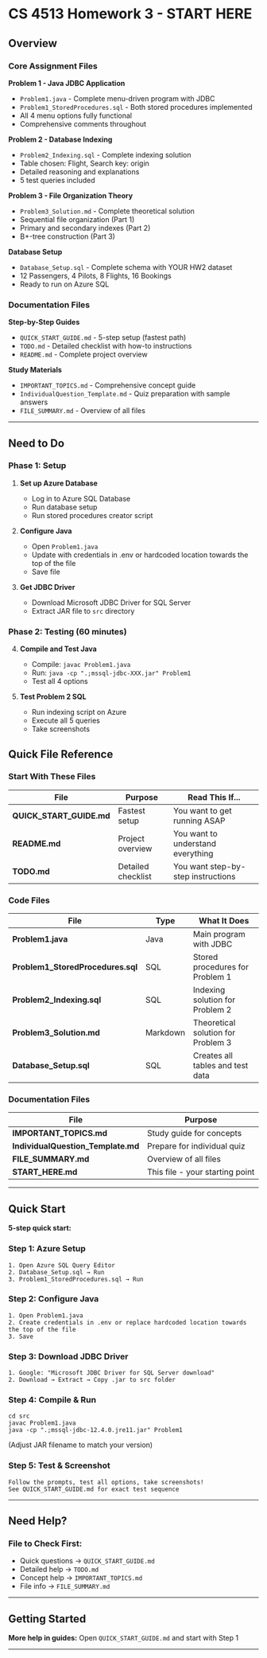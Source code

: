 # CS 4513 Homework 3 - START HERE

## Overview


### Core Assignment Files 

**Problem 1 - Java JDBC Application**
- `Problem1.java` - Complete menu-driven program with JDBC
- `Problem1_StoredProcedures.sql` - Both stored procedures implemented
- All 4 menu options fully functional
- Comprehensive comments throughout

**Problem 2 - Database Indexing**
- `Problem2_Indexing.sql` - Complete indexing solution
- Table chosen: Flight, Search key: origin
- Detailed reasoning and explanations
- 5 test queries included

**Problem 3 - File Organization Theory**
- `Problem3_Solution.md` - Complete theoretical solution
- Sequential file organization (Part 1)
- Primary and secondary indexes (Part 2)
- B+-tree construction (Part 3)

**Database Setup**
- `Database_Setup.sql` - Complete schema with YOUR HW2 dataset
- 12 Passengers, 4 Pilots, 8 Flights, 16 Bookings
- Ready to run on Azure SQL

### Documentation Files 

**Step-by-Step Guides**
- `QUICK_START_GUIDE.md` - 5-step setup (fastest path)
- `TODO.md` - Detailed checklist with how-to instructions
- `README.md` - Complete project overview

**Study Materials**
- `IMPORTANT_TOPICS.md` - Comprehensive concept guide
- `IndividualQuestion_Template.md` - Quiz preparation with sample answers
- `FILE_SUMMARY.md` - Overview of all files

---

## Need to Do 

### Phase 1: Setup 

1. **Set up Azure Database** 
   - Log in to Azure SQL Database
   - Run database setup
   - Run stored procedures creator script

2. **Configure Java** 
   - Open `Problem1.java`
   - Update with credentials in .env or hardcoded location towards the top of the file
   - Save file

3. **Get JDBC Driver** 
   - Download Microsoft JDBC Driver for SQL Server
   - Extract JAR file to `src` directory

### Phase 2: Testing (60 minutes)

4. **Compile and Test Java** 
   - Compile: `javac Problem1.java`
   - Run: `java -cp ".;mssql-jdbc-XXX.jar" Problem1`
   - Test all 4 options

5. **Test Problem 2 SQL** 
   - Run indexing script on Azure
   - Execute all 5 queries
   - Take screenshots


## Quick File Reference

### Start With These Files

| File | Purpose | Read This If... |
|------|---------|-----------------|
| **QUICK_START_GUIDE.md** | Fastest setup | You want to get running ASAP |
| **README.md** | Project overview | You want to understand everything |
| **TODO.md** | Detailed checklist | You want step-by-step instructions |

### Code Files

| File | Type | What It Does |
|------|------|--------------|
| **Problem1.java** | Java | Main program with JDBC |
| **Problem1_StoredProcedures.sql** | SQL | Stored procedures for Problem 1 |
| **Problem2_Indexing.sql** | SQL | Indexing solution for Problem 2 |
| **Problem3_Solution.md** | Markdown | Theoretical solution for Problem 3 |
| **Database_Setup.sql** | SQL | Creates all tables and test data |

### Documentation Files

| File | Purpose |
|------|---------|
| **IMPORTANT_TOPICS.md** | Study guide for concepts |
| **IndividualQuestion_Template.md** | Prepare for individual quiz |
| **FILE_SUMMARY.md** | Overview of all files |
| **START_HERE.md** | This file - your starting point |

---

## Quick Start

**5-step quick start:**

### Step 1: Azure Setup
```
1. Open Azure SQL Query Editor
2. Database_Setup.sql → Run
3. Problem1_StoredProcedures.sql → Run
```

### Step 2: Configure Java
```
1. Open Problem1.java
2. Create credentials in .env or replace hardcoded location towards the top of the file
3. Save
```

### Step 3: Download JDBC Driver
```
1. Google: "Microsoft JDBC Driver for SQL Server download"
2. Download → Extract → Copy .jar to src folder
```

### Step 4: Compile & Run
```
cd src
javac Problem1.java
java -cp ".;mssql-jdbc-12.4.0.jre11.jar" Problem1
```
(Adjust JAR filename to match your version)

### Step 5: Test & Screenshot
```
Follow the prompts, test all options, take screenshots!
See QUICK_START_GUIDE.md for exact test sequence
```

---

## Need Help?

### File to Check First:
- Quick questions → `QUICK_START_GUIDE.md`
- Detailed help → `TODO.md`
- Concept help → `IMPORTANT_TOPICS.md`
- File info → `FILE_SUMMARY.md`

---

## Getting Started

**More help in guides:**
Open `QUICK_START_GUIDE.md` and start with Step 1

---


